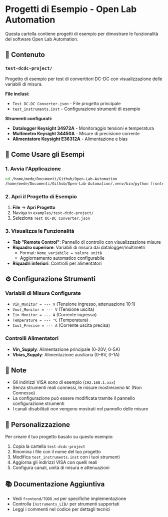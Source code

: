 # Progetti di Esempio - Open Lab Automation

Questa cartella contiene progetti di esempio per dimostrare le funzionalità del software Open Lab Automation.

## 📁 Contenuto

### `test-dcdc-project/`
Progetto di esempio per test di convertitori DC-DC con visualizzazione delle variabili di misura.

**File inclusi:**
- `Test DC-DC Converter.json` - File progetto principale
- `test_instruments.inst` - Configurazione strumenti di esempio

**Strumenti configurati:**
- **Datalogger Keysight 34972A** - Monitoraggio tensioni e temperatura
- **Multimetro Keysight 34450A** - Misure di precisione corrente
- **Alimentatore Keysight E36312A** - Alimentazione e bias

## 🚀 Come Usare gli Esempi

### 1. Avvia l'Applicazione
```bash
cd /home/mede/Documenti/Github/Open-Lab-Automation
/home/mede/Documenti/Github/Open-Lab-Automation/.venv/bin/python frontend/main.py
```

### 2. Apri il Progetto di Esempio
1. **File** → **Apri Progetto**
2. Naviga in `examples/test-dcdc-project/`
3. Seleziona `Test DC-DC Converter.json`

### 3. Visualizza le Funzionalità
- **Tab "Remote Control"**: Pannello di controllo con visualizzazione misure
- **Riquadro superiore**: Variabili di misura dai datalogger/multimetri
  - Format: `Nome_variabile = valore unità`
  - Aggiornamento automatico configurabile
- **Riquadri inferiori**: Controlli per alimentatori

## ⚙️ Configurazione Strumenti

### Variabili di Misura Configurate
- `Vin_Monitor = --- V` (Tensione ingresso, attenuazione 10:1)
- `Vout_Monitor = --- V` (Tensione uscita)
- `Iin_Monitor = --- A` (Corrente ingresso)
- `Temperature = --- °C` (Temperatura)
- `Iout_Precise = --- A` (Corrente uscita precisa)

### Controlli Alimentatori
- **Vin_Supply**: Alimentazione principale (0-20V, 0-5A)
- **Vbias_Supply**: Alimentazione ausiliaria (0-6V, 0-1A)

## 📝 Note

- Gli indirizzi VISA sono di esempio (`192.168.1.xxx`)
- Senza strumenti reali connessi, le misure mostreranno `NC` (Non Connesso)
- La configurazione può essere modificata tramite il pannello configurazione strumenti
- I canali disabilitati non vengono mostrati nel pannello delle misure

## 🔧 Personalizzazione

Per creare il tuo progetto basato su questo esempio:

1. Copia la cartella `test-dcdc-project`
2. Rinomina i file con il nome del tuo progetto
3. Modifica `test_instruments.inst` con i tuoi strumenti
4. Aggiorna gli indirizzi VISA con quelli reali
5. Configura canali, unità di misura e attenuazioni

## 📚 Documentazione Aggiuntiva

- Vedi `frontend/TODO.md` per specifiche implementazione
- Controlla `Instruments_LIB/` per strumenti supportati
- Leggi i commenti nel codice per dettagli tecnici